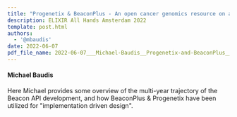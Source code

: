 ```yaml
---
title: "Progenetix & BeaconPlus - An open cancer genomics resource on a stack of Beacon code..."
description: ELIXIR All Hands Amsterdam 2022
template: post.html 
authors:
  - '@mbaudis'
date: 2022-06-07
pdf_file_name: 2022-06-07___Michael-Baudis__Progenetix-and-BeaconPlus__ELIXIR-All-Hands-Slides.pdf
---
```


#### Michael Baudis

Here Michael provides some overview of the multi-year trajectory of the Beacon API
development, and how BeaconPlus & Progenetix have been utilized for "implementation
driven design".